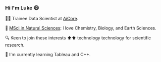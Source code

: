 ### Hi I'm Luke :smile:

👨‍💻 Trainee Data Scientist at [AiCore](https://www.theaicore.com/).

:microscope: [MSci in Natural Sciences](https://www.undergraduate.study.cam.ac.uk/courses/natural-sciences): I love Chemistry, Biology, and Earth Sciences.

:mag: Keen to join these interests :arrow_up::arrow_up: technology technology for scientific research.

:seedling: I'm currently learning Tableau and C++.





